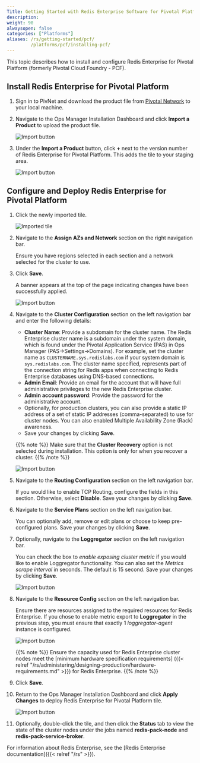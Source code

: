 ```yaml
---
Title: Getting Started with Redis Enterprise Software for Pivotal Platform
description: 
weight: 90
alwaysopen: false
categories: ["Platforms"]
aliases: /rs/getting-started/pcf/
         /platforms/pcf/installing-pcf/
---
```

This topic describes how to install and configure Redis Enterprise for Pivotal Platform (formerly Pivotal Cloud Foundry - PCF).

## Install Redis Enterprise for Pivotal Platform

1. Sign in to PivNet and download the product file from [Pivotal Network](https://network.pivotal.io/products/redis-enterprise-pack) to your local machine.

1. Navigate to the Ops Manager Installation Dashboard and click **Import a Product** to upload the product file.

    ![Import button](/images/platforms/pcf_import-product_tile.png)

1. Under the **Import a Product** button, click **+** next to the version number of Redis Enterprise for Pivotal Platform. This adds the tile to your staging area.

    ![Import button](/images/platforms/pcf_add-to-dash_tile.png)

## Configure and Deploy Redis Enterprise for Pivotal Platform

1. Click the newly imported tile.

    ![Imported tile](/images/platforms/pcf_pre-install_tile.png)

1. Navigate to the **Assign AZs and Network** section on the right navigation bar.

    Ensure you have regions selected in each section and a network selected for the cluster to use.

1. Click **Save**.

    A banner appears at the top of the page indicating changes have been successfully applied.

    ![Import button](/images/platforms/pcf_config-success_tile.png)

1. Navigate to the **Cluster Configuration** section on the left navigation bar and enter the following details:

   - **Cluster Name**: Provide a subdomain for the cluster name. The Redis Enterprise cluster name is a subdomain under the system domain,
    which is found under the Pivotal Application Service (PAS) in Ops Manager (PAS->Settings->Domains).
    For example, set the cluster name as `CLUSTERNAME.sys.redislabs.com` if your system domain is `sys.redislabs.com`.
    The cluster name specified, represents part of the connection string for Redis apps when connecting to Redis Enterprise databases using DNS-based connections.
   - **Admin Email**: Provide an email for the account that will have full administrative privileges to the new Redis Enterprise cluster.
   - **Admin account password**: Provide the password for the administrative account.
   - Optionally, for production clusters, you can also provide a static IP address of a set of static IP addresses (comma-separated) to use for cluster nodes. You can also enabled Multiple Availability Zone (Rack) awareness.
   - Save your changes by clicking **Save**.

    {{% note %}}
Make sure that the **Cluster Recovery** option is not selected during installation.
This option is only for when you recover a cluster.
    {{% /note %}}

    ![Import button](/images/platforms/pcf_rp_config_full_screen2.png)

1. Navigate to the **Routing Configuration** section on the left navigation bar.

    If you would like to enable TCP Routing, configure the fields in this section. Otherwise, select **Disable**.
    Save your changes by clicking **Save**.

1. Navigate to the **Service Plans** section on the left navigation bar.

    You can optionally add, remove or edit plans or choose to keep pre-configured plans.
    Save your changes by clicking **Save**.

1. Optionally, navigate to the **Loggregator** section on the left navigation bar.

    You can check the box to *enable exposing cluster metric* if you would like to enable Loggregator functionality.
    You can also set the *Metrics scrape interval* in seconds.
    The default is 15 second.
    Save your changes by clicking **Save**.

    ![Import button](/images/platforms/pcf_rc_loggregator.png)

1. Navigate to the **Resource Config** section on the left navigation bar.

    Ensure there are resources assigned to the required resources for Redis Enterprise.
    If you chose to enable metric export to **Loggregator**  in the previous step, you must ensure that exactly 1 *loggregator-agent* instance is configured.

    ![Import button](/images/platforms/pcf_resource_config.png)

    {{% note %}}
Ensure the capacity used for Redis Enterprise cluster nodes meet the [minimum hardware specification requirements]
({{< relref "/rs/administering/designing-production/hardware-requirements.md" >}}) for Redis Enterprise.
    {{% /note %}}

1. Click **Save**.

1. Return to the Ops Manager Installation Dashboard and click **Apply Changes** to deploy Redis Enterprise for Pivotal Platform tile.

    ![Import button](/images/platforms/post-install-dashboard.png)

1. Optionally, double-click the tile, and then click the **Status** tab to view the state of the cluster nodes under the jobs named **redis-pack-node** and **redis-pack-service-broker**.

For information about Redis Enterprise, see the [Redis Enterprise documentation]({{< relref "/rs" >}}).
